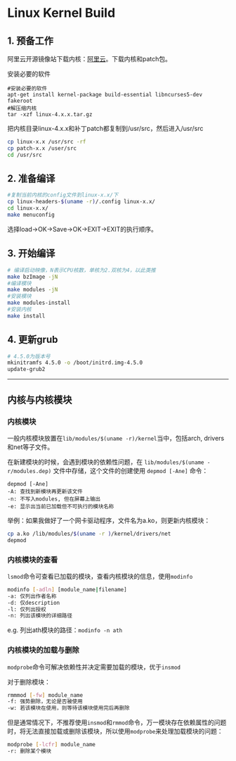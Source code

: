 # Linux Kernel Build

<!--more-->

## 1. 预备工作

阿里云开源镜像站下载内核：[阿里云](http://mirrors.aliyun.com/)。下载内核和patch包。

安装必要的软件

``` shell
#安装必要的软件
apt-get install kernel-package build-essential libncurses5-dev fakeroot
#解压缩内核
tar -xzf linux-4.x.x.tar.gz
```

把内核目录linux-4.x.x和补丁patch都复制到/usr/src，然后进入/usr/src

```bash
cp linux-x.x /usr/src -rf
cp patch-x.x /user/src
cd /usr/src
```

## 2. 准备编译

```bash
#复制当前内核的config文件到linux-x.x/下
cp linux-headers-$(uname -r)/.config linux-x.x/
cd linux-x.x/
make menuconfig
```

选择load→OK→Save→OK→EXIT→EXIT的执行顺序。

## 3. 开始编译

```bash
# 编译启动映像，N表示CPU核数，单核为2.双核为4，以此类推
make bzImage -jN
#编译模块
make modules -jN
#安装模块
make modules-install
#安装内核
make install
```

## 4. 更新grub

```bash
# 4.5.0为版本号
mkinitramfs 4.5.0 -o /boot/initrd.img-4.5.0
update-grub2
```

---

## 内核与内核模块

###  内核模块

一般内核模块放置在`lib/modules/$(uname -r)/kernel`当中，包括arch, drivers和net等子文件。

在新建模块的时候，会遇到模块的依赖性问题，在 `lib/modules/$(uname -r/modules.dep)` 文件中存储，这个文件的创建使用 `depmod [-Ane]` 命令：

``` shell
depmod [-Ane]
-A: 查找到新模块再更新该文件
-n: 不写入modules, 但在屏幕上输出
-e: 显示出当前已加载但不可执行的模块名称
```

举例：如果我做好了一个网卡驱动程序，文件名为a.ko，则更新内核模块：

```bash
cp a.ko /lib/modules/$(uname -r )/kernel/drivers/net
depmod
```

### 内核模块的查看

`lsmod`命令可查看已加载的模块，查看内核模块的信息，使用`modinfo`

```bash
modinfo [-adln] [module_name|filename]
-a: 仅列出作者名称
-d: 仅description
-l: 仅列出授权
-n: 列出该模块的详细路径
```

e.g. 列出ath模块的路径：`modinfo -n ath`

### 内核模块的加载与删除

`modprobe`命令可解决依赖性并决定需要加载的模块，优于`insmod`

对于删除模块：

```bash
rmmmod [-fw] module_name
-f: 强势删除，无论是否被使用
-w: 若该模块在使用，则等待该模块使用完后再删除
```

但是通常情况下，不推荐使用`insmod`和`rmmod`命令，万一模块存在依赖属性的问题时，将无法直接加载或删除该模块，所以使用`modprobe`来处理加载模块的问题：

```bash
modprobe [-lcfr] module_name
-r: 删除某个模块
```